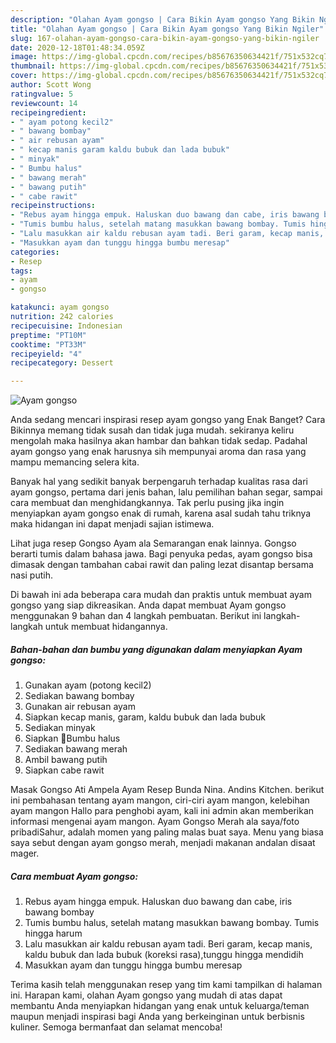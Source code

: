 ```yaml
---
description: "Olahan Ayam gongso | Cara Bikin Ayam gongso Yang Bikin Ngiler"
title: "Olahan Ayam gongso | Cara Bikin Ayam gongso Yang Bikin Ngiler"
slug: 167-olahan-ayam-gongso-cara-bikin-ayam-gongso-yang-bikin-ngiler
date: 2020-12-18T01:48:34.059Z
image: https://img-global.cpcdn.com/recipes/b85676350634421f/751x532cq70/ayam-gongso-foto-resep-utama.jpg
thumbnail: https://img-global.cpcdn.com/recipes/b85676350634421f/751x532cq70/ayam-gongso-foto-resep-utama.jpg
cover: https://img-global.cpcdn.com/recipes/b85676350634421f/751x532cq70/ayam-gongso-foto-resep-utama.jpg
author: Scott Wong
ratingvalue: 5
reviewcount: 14
recipeingredient:
- " ayam potong kecil2"
- " bawang bombay"
- " air rebusan ayam"
- " kecap manis garam kaldu bubuk dan lada bubuk"
- " minyak"
- " Bumbu halus"
- " bawang merah"
- " bawang putih"
- " cabe rawit"
recipeinstructions:
- "Rebus ayam hingga empuk. Haluskan duo bawang dan cabe, iris bawang bombay"
- "Tumis bumbu halus, setelah matang masukkan bawang bombay. Tumis hingga harum"
- "Lalu masukkan air kaldu rebusan ayam tadi. Beri garam, kecap manis, kaldu bubuk dan lada bubuk (koreksi rasa),tunggu hingga mendidih"
- "Masukkan ayam dan tunggu hingga bumbu meresap"
categories:
- Resep
tags:
- ayam
- gongso

katakunci: ayam gongso 
nutrition: 242 calories
recipecuisine: Indonesian
preptime: "PT10M"
cooktime: "PT33M"
recipeyield: "4"
recipecategory: Dessert

---
```



![Ayam gongso](https://img-global.cpcdn.com/recipes/b85676350634421f/751x532cq70/ayam-gongso-foto-resep-utama.jpg)

Anda sedang mencari inspirasi resep ayam gongso yang Enak Banget? Cara Bikinnya memang tidak susah dan tidak juga mudah. sekiranya keliru mengolah maka hasilnya akan hambar dan bahkan tidak sedap. Padahal ayam gongso yang enak harusnya sih mempunyai aroma dan rasa yang mampu memancing selera kita.

Banyak hal yang sedikit banyak berpengaruh terhadap kualitas rasa dari ayam gongso, pertama dari jenis bahan, lalu pemilihan bahan segar, sampai cara membuat dan menghidangkannya. Tak perlu pusing jika ingin menyiapkan ayam gongso enak di rumah, karena asal sudah tahu triknya maka hidangan ini dapat menjadi sajian istimewa.

Lihat juga resep Gongso Ayam ala Semarangan enak lainnya. Gongso berarti tumis dalam bahasa jawa. Bagi penyuka pedas, ayam gongso bisa dimasak dengan tambahan cabai rawit dan paling lezat disantap bersama nasi putih.


Di bawah ini ada beberapa cara mudah dan praktis untuk membuat ayam gongso yang siap dikreasikan. Anda dapat membuat Ayam gongso menggunakan 9 bahan dan 4 langkah pembuatan. Berikut ini langkah-langkah untuk membuat hidangannya.

<!--inarticleads1-->

##### Bahan-bahan dan bumbu yang digunakan dalam menyiapkan Ayam gongso:

1. Gunakan  ayam (potong kecil2)
1. Sediakan  bawang bombay
1. Gunakan  air rebusan ayam
1. Siapkan  kecap manis, garam, kaldu bubuk dan lada bubuk
1. Sediakan  minyak
1. Siapkan  📍Bumbu halus
1. Sediakan  bawang merah
1. Ambil  bawang putih
1. Siapkan  cabe rawit


Masak Gongso Ati Ampela Ayam Resep Bunda Nina. Andins Kitchen. berikut ini pembahasan tentang ayam mangon, ciri-ciri ayam mangon, kelebihan ayam mangon Hallo para penghobi ayam, kali ini admin akan memberikan informasi mengenai ayam mangon. Ayam Gongso Merah ala saya/foto pribadiSahur, adalah momen yang paling malas buat saya. Menu yang biasa saya sebut dengan ayam gongso merah, menjadi makanan andalan disaat mager. 

<!--inarticleads2-->

##### Cara membuat Ayam gongso:

1. Rebus ayam hingga empuk. Haluskan duo bawang dan cabe, iris bawang bombay
1. Tumis bumbu halus, setelah matang masukkan bawang bombay. Tumis hingga harum
1. Lalu masukkan air kaldu rebusan ayam tadi. Beri garam, kecap manis, kaldu bubuk dan lada bubuk (koreksi rasa),tunggu hingga mendidih
1. Masukkan ayam dan tunggu hingga bumbu meresap




Terima kasih telah menggunakan resep yang tim kami tampilkan di halaman ini. Harapan kami, olahan Ayam gongso yang mudah di atas dapat membantu Anda menyiapkan hidangan yang enak untuk keluarga/teman maupun menjadi inspirasi bagi Anda yang berkeinginan untuk berbisnis kuliner. Semoga bermanfaat dan selamat mencoba!
